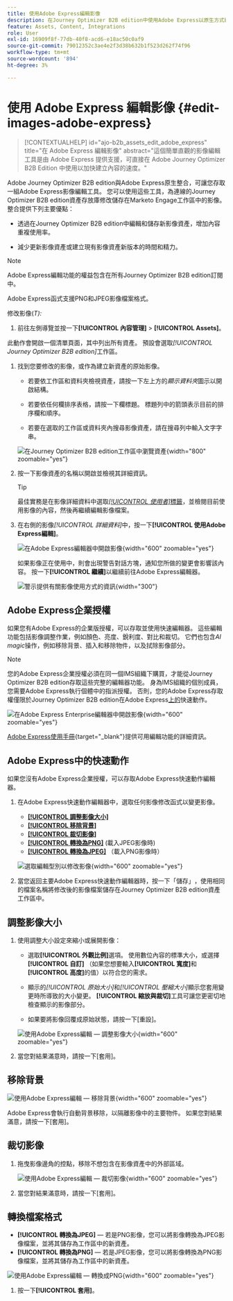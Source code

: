 ```yaml
---
title: 使用Adobe Express編輯影像
description: 在Journey Optimizer B2B edition中使用Adobe Express以原生方式編輯影像 — 調整大小、裁切、移除背景、轉換格式及儲存至您的工作區。
feature: Assets, Content, Integrations
role: User
exl-id: 16909f8f-77db-40f8-acd6-e18ac50c0af9
source-git-commit: 79012352c3ae4e2f3d38b632b1f523d262f74f96
workflow-type: tm+mt
source-wordcount: '894'
ht-degree: 3%

---
```


# 使用 Adobe Express 編輯影像 {#edit-images-adobe-express}

>[!CONTEXTUALHELP]
>id="ajo-b2b_assets_edit_adobe_express"
>title="在 Adobe Express 編輯影像"
>abstract="這個簡單直觀的影像編輯工具是由 Adobe Express 提供支援，可直接在 Adobe Journey Optimizer B2B Edition 中使用以加快建立內容的速度。"

Adobe Journey Optimizer B2B edition與Adobe Express原生整合，可讓您存取一組Adobe Express影像編輯工具。 您可以使用這些工具，為連線的Journey Optimizer B2B edition資產存放庫修改儲存在Marketo Engage工作區中的影像。 整合提供下列主要優點：

* 透過在Journey Optimizer B2B edition中編輯和儲存新影像資產，增加內容重複使用率。

* 減少更新影像資產或建立現有影像資產新版本的時間和精力。

>[!NOTE]
>
>Adobe Express編輯功能的權益包含在所有Journey Optimizer B2B edition訂閱中。

Adobe Express函式支援PNG和JPEG影像檔案格式。

修改影像(_T):_

1. 前往左側導覽並按一下&#x200B;**[!UICONTROL 內容管理]** > **[!UICONTROL Assets]**。

此動作會開啟一個清單頁面，其中列出所有資產。 預設會選取&#x200B;_[!UICONTROL Journey Optimizer B2B edition]_&#x200B;工作區。

1. 找到您要修改的影像，或作為建立新資產的原始影像。

   * 若要依工作區和資料夾檢視資產，請按一下左上方的&#x200B;_顯示資料夾_&#x200B;圖示以開啟結構。

   * 若要依任何欄排序表格，請按一下欄標題。 標題列中的箭頭表示目前的排序欄和順序。

   * 若要在選取的工作區或資料夾內搜尋影像資產，請在搜尋列中輸入文字字串。

   ![在Journey Optimizer B2B edition工作區中瀏覽資產](./assets/assets-native-workspace-filtered.png){width="800" zoomable="yes"}

1. 按一下影像資產的名稱以開啟並檢視其詳細資訊。

   >[!TIP]
   >
   >最佳實務是在影像詳細資料中選取[_[!UICONTROL 使用者]_&#x200B;標籤](./marketo-engage-design-studio.md#view-asset-used-by-references)，並檢閱目前使用影像的內容，然後再繼續編輯影像檔案。

1. 在右側的影像&#x200B;_[!UICONTROL 詳細資料]_&#x200B;中，按一下&#x200B;**[!UICONTROL 使用Adobe Express編輯]**。

   ![在Adobe Express編輯器中開啟影像](./assets/assets-edit-adobe-express.png){width="600" zoomable="yes"}

   如果影像正在使用中，則會出現警告對話方塊，通知您所做的變更會影響該內容。 按一下&#x200B;**[!UICONTROL 繼續]**&#x200B;以繼續前往Adobe Express編輯器。

   ![警示提供有關影像使用方式的資訊](./assets/assets-edit-adobe-express-usage-alert.png){width="300"}

## Adobe Express企業授權

如果您有Adobe Express的企業版授權，可以存取並使用快速編輯器。 這些編輯功能包括影像調整作業，例如顏色、亮度、銳利度、對比和裁切。 它們也包含&#x200B;_AI magic_&#x200B;操作，例如移除背景、插入和移除物件，以及拭除影像部分。

>[!NOTE]
>
>您的Adobe Express企業授權必須在同一個IMS組織下購買，才能從Journey Optimizer B2B edition存取這些完整的編輯器功能。 身為IMS組織的個別成員，您需要Adobe Express執行個體中的指派授權。 否則，您的Adobe Express存取權僅限於Journey Optimizer B2B edition在Adobe Express[上的](#quick-actions-in-adobe-express)快速動作。

![在Adobe Express Enterprise編輯器中開啟影像](./assets/assets-edit-adobe-express-enterprise-editor.png){width="600" zoomable="yes"}

[Adobe Express使用手冊](https://helpx.adobe.com/tw/express/web.html){target="_blank"}提供可用編輯功能的詳細資訊。

## Adobe Express中的快速動作

如果您沒有Adobe Express企業授權，可以存取Adobe Express快速動作編輯器。

1. 在Adobe Express快速動作編輯器中，選取任何影像修改函式以變更影像。

   * [**[!UICONTROL 調整影像大小]**](#resize-image)
   * [**[!UICONTROL 移除背景]**](#remove-background)
   * [**[!UICONTROL 裁切影像]**](#crop-image)
   * [**[!UICONTROL 轉換為PNG]**](#convert-file-format) (載入JPEG影像時)
   * [**[!UICONTROL 轉換為JPEG]**](#convert-file-format) （載入PNG影像時）

   ![選取編輯型別以修改影像](./assets/assets-edit-adobe-express-left-menu.png){width="600" zoomable="yes"}

1. 當您返回主要Adobe Express快速動作編輯器時，按一下「儲存」**&#x200B;**，使用相同的檔案名稱將修改後的影像檔案儲存在Journey Optimizer B2B edition資產工作區中。

## 調整影像大小

1. 使用調整大小設定來縮小或展開影像：

   * 選取&#x200B;**[!UICONTROL 外觀比例]**&#x200B;選項。 使用數位內容的標準大小，或選擇&#x200B;**[!UICONTROL 自訂]** （如果您想要輸入&#x200B;**[!UICONTROL 寬度]**&#x200B;和&#x200B;**[!UICONTROL 高度]**&#x200B;的值）以符合您的需求。

   * 顯示的&#x200B;_[!UICONTROL 原始大小]_&#x200B;和&#x200B;_[!UICONTROL 壓縮大小]_&#x200B;顯示您套用變更時所導致的大小變更。 **[!UICONTROL 縮放與裁切]**&#x200B;工具可讓您更密切地檢查顯示的影像部分。

   * 如果要將影像回覆成原始狀態，請按一下[重設]。**&#x200B;**

   ![使用Adobe Express編輯 — 調整影像大小](./assets/assets-edit-adobe-express-resize-image.png){width="600" zoomable="yes"}

1. 當您對結果滿意時，請按一下[套用]。**&#x200B;**

## 移除背景

![使用Adobe Express編輯 — 移除背景](./assets/assets-edit-adobe-express-remove-background.png){width="600" zoomable="yes"}

Adobe Express會執行自動背景移除，以隔離影像中的主要物件。 如果您對結果滿意，請按一下[套用]。**&#x200B;**

## 裁切影像

1. 拖曳影像邊角的控點，移除不想包含在影像資產中的外部區域。

   ![使用Adobe Express編輯 — 裁切影像](./assets/assets-edit-adobe-express-crop-image.png){width="600" zoomable="yes"}

1. 當您對結果滿意時，請按一下[套用]。**&#x200B;**

## 轉換檔案格式

* **[!UICONTROL 轉換為JPEG]** — 若是PNG影像，您可以將影像轉換為JPEG影像檔案，並將其儲存為工作區中的新資產。
* **[!UICONTROL 轉換為PNG]** — 若是JPEG影像，您可以將影像轉換為PNG影像檔案，並將其儲存為工作區中的新資產。

![使用Adobe Express編輯 — 轉換成PNG](./assets/assets-edit-adobe-express-convert-to-png.png){width="600" zoomable="yes"}

1. 按一下&#x200B;**[!UICONTROL 套用]**。
